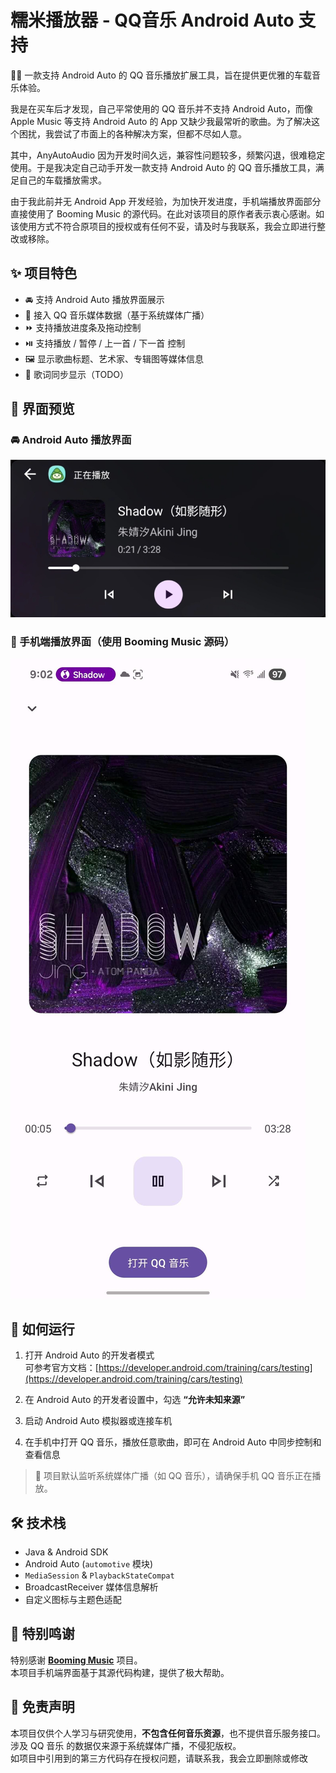 # 糯米播放器 - QQ音乐 Android Auto 支持

🚗🎶 一款支持 Android Auto 的 QQ 音乐播放扩展工具，旨在提供更优雅的车载音乐体验。  

我是在买车后才发现，自己平常使用的 QQ 音乐并不支持 Android Auto，而像 Apple Music 等支持 Android Auto 的 App 又缺少我最常听的歌曲。为了解决这个困扰，我尝试了市面上的各种解决方案，但都不尽如人意。  

其中，AnyAutoAudio 因为开发时间久远，兼容性问题较多，频繁闪退，很难稳定使用。于是我决定自己动手开发一款支持 Android Auto 的 QQ 音乐播放工具，满足自己的车载播放需求。  

由于我此前并无 Android App 开发经验，为加快开发进度，手机端播放界面部分直接使用了 Booming Music 的源代码。在此对该项目的原作者表示衷心感谢。如该使用方式不符合原项目的授权或有任何不妥，请及时与我联系，我会立即进行整改或移除。

## ✨ 项目特色

- 🚘 支持 Android Auto 播放界面展示
- 🎵 接入 QQ 音乐媒体数据（基于系统媒体广播）
- ⏩ 支持播放进度条及拖动控制
- ⏯️ 支持播放 / 暂停 / 上一首 / 下一首 控制
- 🖼️ 显示歌曲标题、艺术家、专辑图等媒体信息
- 📝 歌词同步显示（TODO）

## 📸 界面预览

### 🚘 Android Auto 播放界面

![Android Auto 播放界面](screenshot/auto.jpg)

### 📱 手机端播放界面（使用 Booming Music 源码）

![手机端播放界面](screenshot/mobile.jpg)


## 🚀 如何运行

1. 打开 Android Auto 的开发者模式  
   可参考官方文档：[https://developer.android.com/training/cars/testing](https://developer.android.com/training/cars/testing)

2. 在 Android Auto 的开发者设置中，勾选 **“允许未知来源”**

3. 启动 Android Auto 模拟器或连接车机

4. 在手机中打开 QQ 音乐，播放任意歌曲，即可在 Android Auto 中同步控制和查看信息

> 🧪 项目默认监听系统媒体广播（如 QQ 音乐），请确保手机 QQ 音乐正在播放。

## 🛠️ 技术栈

- Java & Android SDK
- Android Auto (`automotive` 模块)
- `MediaSession` & `PlaybackStateCompat`
- BroadcastReceiver 媒体信息解析
- 自定义图标与主题色适配

## 🙏 特别鸣谢

特别感谢 [**Booming Music**](https://github.com/mardous/BoomingMusic) 项目。  
本项目手机端界面基于其源代码构建，提供了极大帮助。


## 📄 免责声明

本项目仅供个人学习与研究使用，**不包含任何音乐资源**，也不提供音乐服务接口。涉及 QQ 音乐 的数据仅来源于系统媒体广播，不侵犯版权。  
如项目中引用到的第三方代码存在授权问题，请联系我，我会立即删除或修改

